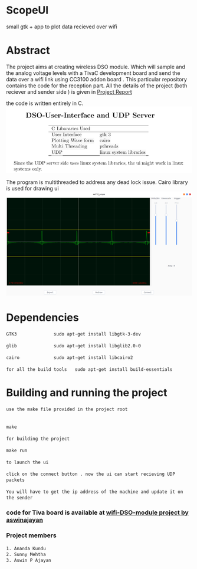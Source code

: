 # ScopeUI
small gtk + app to plot data recieved over wifi

# Abstract 
  The project aims at creating wireless DSO module. Which will sample and the analog voltage levels with a TivaC development board 
  and send the data over a wifi link using CC3100 addon board . This particular repository contains the code for the reception part. All the details of the project (both reciever and sender side ) is given in [Project Report](report/ee712_project_report.pdf)
  
  the code is written entirely in C. 
      ![Please read report/ee712_project_report](report/libraries_used.png)
     
 
      
The program is multithreaded to address any dead lock issue. Cairo library is used for drawing ui 
![Please read report/ee712_project_report](report/ui_snap.png)

# Dependencies 
	
	GTK3			  sudo apt-get install libgtk-3-dev
	
	glib			  sudo apt-get install libglib2.0-0 
	
	cairo			  sudo apt-get install libcairo2
	
	for all the build tools   sudo apt-get install build-essentials


# Building and running the project 
	
	use the make file provided in the project root
	
	
	make
	
	for building the project

	make run
	
	to launch the ui 

	click on the connect button . now the ui can start recieving UDP packets 
	
	You will have to get the ip address of the machine and update it on the sender 

### code for Tiva board is available at [wifi-DSO-module project by aswinajayan](https://github.com/aswinpajayan/wifi-DSO-module)

### Project members 
	1. Ananda Kundu 
	2. Sunny Mehtha 
	3. Aswin P Ajayan 
